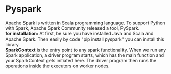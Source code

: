 # Pyspark  
Apache Spark is written in Scala programming language. To support Python with Spark, Apache Spark Community released a tool, PySpark.  
**for installation:** At first, be sure you have installed Java and Scala and Apache Spark. Then easily by code "pip install pyspark" you can install this library.  
**SparkContext** is the entry point to any spark functionality. When we run any Spark application, a driver program starts, which has the main function and your SparkContext gets initiated here. The driver program then runs the operations inside the executors on worker nodes.  
